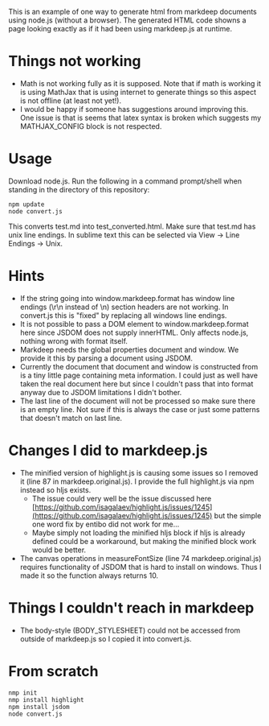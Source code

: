 This is an example of one way to generate html from markdeep documents using node.js (without a browser).
The generated HTML code showns a page looking exactly as if it had been using markdeep.js at runtime.

Things not working
==================
* Math is not working fully as it is supposed. Note that if math is working it is using MathJax that is using internet to generate things so this aspect is not offline (at least not yet!).
* I would be happy if someone has suggestions around improving this. One issue is that is seems that latex syntax is broken which suggests my MATHJAX_CONFIG block is not respected.

Usage
=====
Download node.js. Run the following in a command prompt/shell when standing in the directory of this repository:
~~~~~~~~~~
npm update
node convert.js
~~~~~~~~~~
This converts test.md into test_converted.html. Make sure that test.md has unix line endings. In sublime text this can be selected via View -> Line Endings -> Unix.

Hints
=====
* If the string going into window.markdeep.format has window line endings (\r\n instead of \n) section headers are not working. In convert.js this is "fixed" by replacing all windows line endings.
* It is not possible to pass a DOM element to window.markdeep.format here since JSDOM does not supply innerHTML. Only affects node.js, nothing wrong with format itself.
* Markdeep needs the global properties document and window. We provide it this by parsing a document using JSDOM.
* Currently the document that document and window is constructed from is a tiny little page containing meta information. I could just as well have taken the real document here but since I couldn't pass that into format anyway due to JSDOM limitations I didn't bother.
* The last line of the document will not be processed so make sure there is an empty line. Not sure if this is always the case or just some patterns that doesn't match on last line.

Changes I did to markdeep.js
============================
* The minified version of highlight.js is causing some issues so I removed it (line 87 in markdeep.original.js). I provide the full highlight.js via npm instead so hljs exists.
	* The issue could very well be the issue discussed here [https://github.com/isagalaev/highlight.js/issues/1245](https://github.com/isagalaev/highlight.js/issues/1245) but the simple one word fix by entibo did not work for me...
	* Maybe simply not loading the minified hljs block if hljs is already defined could be a workaround, but making the minified block work would be better.
* The canvas operations in measureFontSize (line 74 markdeep.original.js) requires functionality of JSDOM that is hard to install on windows. Thus I made it so the function always returns 10.

Things I couldn't reach in markdeep
===================================
* The body-style (BODY_STYLESHEET) could not be accessed from outside of markdeep.js so I copied it into convert.js.

From scratch
============
~~~~~~~~~~
nmp init
nmp install highlight
npm install jsdom
node convert.js
~~~~~~~~~~
